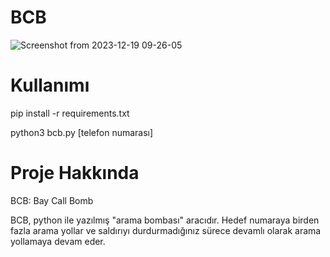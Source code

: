 # BCB
![Screenshot from 2023-12-19 09-26-05](https://github.com/baycpp/BCB/assets/124257665/1de43eb5-8a2d-4b56-8b63-288c61b015df)

# Kullanımı
pip install -r requirements.txt

python3 bcb.py [telefon numarası]

# Proje Hakkında
BCB: Bay Call Bomb

BCB, python ile yazılmış "arama bombası" aracıdır. 
Hedef numaraya birden fazla arama yollar ve saldırıyı durdurmadığınız sürece devamlı olarak arama yollamaya devam eder.
